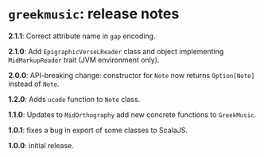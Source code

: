 # `greekmusic`: release notes


**2.1.1**:  Correct attribute name in `gap` encoding.


**2.1.0**:  Add `EpigraphicVerseLReader` class and object implementing `MidMarkupReader` trait  (JVM environment only).

**2.0.0**: API-breaking change: constructor for `Note` now returns `Option[Note]` instead of `Note`.


**1.2.0**:  Adds `ucode` function to `Note` class.


**1.1.0**: Updates to `MidOrthography` add new concrete functions to `GreekMusic`.

**1.0.1**:  fixes a bug in export of some classes to ScalaJS.

**1.0.0**:  initial release.
